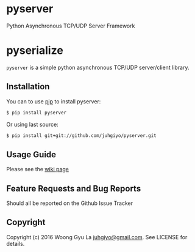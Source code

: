 # pyserver

Python Asynchronous TCP/UDP Server Framework

pyserialize
============

`pyserver` is a simple python asynchronous TCP/UDP server/client library. 

Installation
------------

You can to use [pip](https://pypi.python.org/pypi/pip) to install pyserver:
``` bash
$ pip install pyserver
```
Or using last source:
``` bash
$ pip install git+git://github.com/juhgiyo/pyserver.git
```

Usage Guide
-----------

Please see the [wiki page](https://github.com/juhgiyo/pyserver/wiki)


Feature Requests and Bug Reports
--------------------------------

Should all be reported on the Github Issue Tracker


Copyright
---------

Copyright (c) 2016 Woong Gyu La <juhgiyo@gmail.com>. See LICENSE for details.